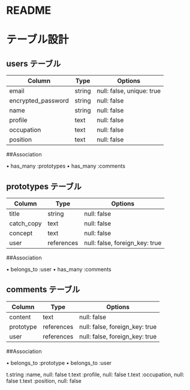 # README

# テーブル設計

## users テーブル

| Column             | Type   | Options                   |
| ------------------ | ------ | ------------------------- |
| email              | string | null: false, unique: true |
| encrypted_password | string | null: false               |
| name               | string | null: false               |
| profile            | text   | null: false               |
| occupation         | text   | null: false               |
| position           | text   | null: false               |

##Association

• has_many :prototypes
• has_many :comments


## prototypes テーブル

| Column            | Type       | Options                        |
| ----------------- | ---------- | ------------------------------ |
| title             | string     | null: false                    |
| catch_copy        | text       | null: false                    |
| concept           | text       | null: false                    |
| user              | references | null: false, foreign_key: true |

##Association

• belongs_to :user
• has_many :comments

## comments テーブル

| Column    | Type       | Options                        |
|-----------|----------- | ------------------------------ |
| content   | text       | null: false                    |
| prototype | references | null: false, foreign_key: true |
| user      | references | null: false, foreign_key: true |

##Association

• belongs_to :prototype
• belongs_to :user

t.string :name, null: false
      t.text :profile, null: false
      t.text :occupation, null: false
      t.text :position, null: false